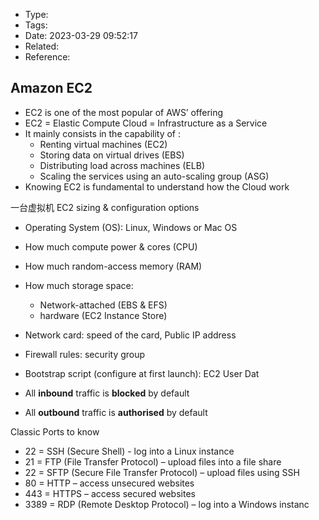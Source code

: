 * Type:
* Tags:
* Date: 2023-03-29 09:52:17
* Related:
* Reference:[]()

## Amazon EC2
* EC2 is one of the most popular of AWS’ offering 
* EC2 = Elastic Compute Cloud = Infrastructure as a Service
* It mainly consists in the capability of :
  * Renting virtual machines (EC2)
  * Storing data on virtual drives (EBS)
  * Distributing load across machines (ELB)
  * Scaling the services using an auto-scaling group (ASG)
* Knowing EC2 is fundamental to understand how the Cloud work

一台虚拟机
EC2 sizing & configuration options
* Operating System (OS): Linux, Windows or Mac OS
* How much compute power & cores (CPU)
* How much random-access memory (RAM)
* How much storage space:
  * Network-attached (EBS & EFS)
  * hardware (EC2 Instance Store)
* Network card: speed of the card, Public IP address
* Firewall rules: security group
* Bootstrap script (configure at first launch): EC2 User Dat

* All **inbound** traffic is **blocked** by default
* All **outbound** traffic is **authorised** by default


Classic Ports to know
* 22 = SSH (Secure Shell) - log into a Linux instance
* 21 = FTP (File Transfer Protocol) – upload files into a file share
* 22 = SFTP (Secure File Transfer Protocol) – upload files using SSH
* 80 = HTTP – access unsecured websites
* 443 = HTTPS – access secured websites
* 3389 = RDP (Remote Desktop Protocol) – log into a Windows instanc